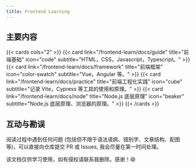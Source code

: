 ```yaml
---
title: Frontend Learning
---
```


## 主要内容

{{< cards cols="2" >}}
{{< card link="/frontend-learn/docs/guide" title="前端基础" icon="code" subtitle="HTML，CSS，Javascript，Typescript。" >}}
{{< card link="/frontend-learn/docs/framework" title="前端框架" icon="color-swatch" subtitle="Vue，Angular 等。" >}}
{{< card link="/frontend-learn/docs/practice" title="前端工程化实践" icon="cube" subtitle="记录 Vite，Cypress 等工具的使用和原理。" >}}
{{< card link="/frontend-learn/docs/node" title="Node.js 底层原理" icon="beaker" subtitle="Node.js 底层原理、浏览器的原理。" >}}
{{< /cards >}}

## 互动与勘误

阅读过程中遇到任何问题 (包括但不限于语法语病、错别字、文章结构、配图等)，可以直接向仓库提交 PR 或 Issues, 我会尽量在第一时间处理。

该文档仅供学习使用，如有侵权请联系我删除。感谢！😄
